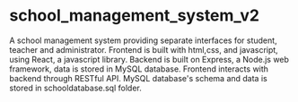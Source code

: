 # school_management_system_v2
A school management system providing separate interfaces for student, teacher
and administrator.
Frontend is built with html,css, and javascript, using React, a javascript library.
Backend is built on Express, a Node.js web framework, data is stored in MySQL
database. Frontend interacts with backend through RESTful API.
MySQL database's schema and data is stored in schooldatabase.sql folder.
